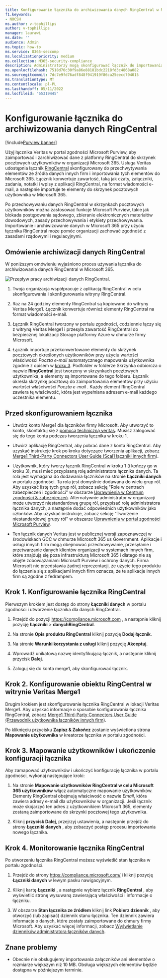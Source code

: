 ```yaml
---
title: Konfigurowanie łącznika do archiwizowania danych RingCentral w Microsoft 365
f1.keywords:
- NOCSH
ms.author: v-tophillips
author: v-tophillips
manager: laurawi
ms.date: ''
audience: Admin
ms.topic: how-to
ms.service: O365-seccomp
ms.localizationpriority: medium
ms.collection: M365-security-compliance
description: Administratorzy mogą skonfigurować łącznik do importowania i archiwizowania danych RingCentral z usługi Veritas do Microsoft 365. Ten łącznik umożliwia archiwizowanie danych ze źródeł danych innych firm w Microsoft 365. Po archiwizacji tych danych można używać funkcji zgodności, takich jak blokada prawna, zbieranie elektronicznych materiałów dowodowych i zasady przechowywania, do zarządzania danymi innych firm.
ms.openlocfilehash: 7518d70c30f9a86e88181bdc2218fd3c4868a082
ms.sourcegitcommit: 7dc7e9fd76adf848f941919f86ca25eecc704015
ms.translationtype: MT
ms.contentlocale: pl-PL
ms.lasthandoff: 05/11/2022
ms.locfileid: "65319445"
---
```

# <a name="set-up-a-connector-to-archive-ringcentral-data"></a>Konfigurowanie łącznika do archiwizowania danych RingCentral

[!include[Purview banner](../includes/purview-rebrand-banner.md)]

Użyj łącznika Veritas w portal zgodności Microsoft Purview, aby zaimportować i zarchiwizować dane z platformy RingCentral do skrzynek pocztowych użytkowników w organizacji Microsoft 365. Usługa Veritas udostępnia łącznik [RingCentral](https://www.veritas.com/insights/merge1/ringcentral) skonfigurowany do przechwytywania elementów ze źródła danych innych firm i importowania tych elementów do Microsoft 365. Łącznik konwertuje zawartość, taką jak czaty, załączniki, zadania, notatki i wpisy z aplikacji RingCentral, na format wiadomości e-mail, a następnie importuje te elementy do skrzynek pocztowych użytkownika w Microsoft 365.

Po przechowywaniu danych RingCentral w skrzynkach pocztowych użytkowników można zastosować funkcje Microsoft Purview, takie jak blokada postępowania sądowego, zbieranie elektronicznych materiałów dowodowych, zasady przechowywania i etykiety przechowywania. Importowanie i archiwizowanie danych w Microsoft 365 przy użyciu łącznika RingCentral może pomóc organizacji zachować zgodność z zasadami rządowymi i regulacyjnymi.

## <a name="overview-of-archiving-ringcentral-data"></a>Omówienie archiwizacji danych RingCentral

W poniższym omówieniu wyjaśniono proces używania łącznika do archiwizowania danych RingCentral w Microsoft 365.

![Przepływ pracy archiwizacji danych RingCentral.](../media/RingCentralConnectorWorkflow.png)

1. Twoja organizacja współpracuje z aplikacją RingCentral w celu skonfigurowania i skonfigurowania witryny RingCentral.

2. Raz na 24 godziny elementy RingCentral są kopiowane do witryny Veritas Merge1. Łącznik konwertuje również elementy RingCentral na format wiadomości e-mail.

3. Łącznik RingCentral tworzony w portalu zgodności, codziennie łączy się z witryną Veritas Merge1 i przesyła zawartość RingCentral do bezpiecznej lokalizacji Storage platformy Azure w chmurze firmy Microsoft.

4. Łącznik importuje przekonwertowane elementy do skrzynek pocztowych określonych użytkowników przy użyciu wartości właściwości *Poczta e-mail* automatycznego mapowania użytkownika zgodnie z opisem w [kroku 3](#step-3-map-users-and-complete-the-connector-setup). Podfolder w folderze Skrzynka odbiorcza o nazwie **RingCentral** jest tworzony w skrzynkach pocztowych użytkownika, a elementy są importowane do tego folderu. Łącznik określa skrzynkę pocztową do zaimportowania elementów przy użyciu wartości właściwości *Poczta e-mail* . Każdy element RingCentral zawiera tę właściwość, która jest wypełniana adresem e-mail każdego uczestnika elementu.

## <a name="before-you-set-up-a-connector"></a>Przed skonfigurowaniem łącznika

- Utwórz konto Merge1 dla łączników firmy Microsoft. Aby utworzyć to konto, skontaktuj się z [pomocą techniczną veritas](https://www.veritas.com/form/requestacall/ms-connectors-contact). Musisz zalogować się do tego konta podczas tworzenia łącznika w kroku 1.

- Utwórz aplikację RingCentral, aby pobrać dane z konta RingCentral. Aby uzyskać instrukcje krok po kroku dotyczące tworzenia aplikacji, zobacz [Merge1 Third-Party Connectors User Guide (Scal1 łączniki innych firm](https://docs.ms.merge1.globanetportal.com/Merge1%20Third-Party%20Connectors%20RingCentral%20User%20Guide.pdf)).

- Użytkownik, który tworzy łącznik RingCentral w kroku 1 (i kończy go w kroku 3), musi mieć przypisaną rolę administratora łącznika danych. Ta rola jest wymagana do dodawania łączników na stronie **Łączniki danych** w portalu zgodności. Ta rola jest domyślnie dodawana do wielu grup ról. Aby uzyskać listę tych grup ról, zobacz sekcję "Role w centrach zabezpieczeń i zgodności" w obszarze [Uprawnienia w Centrum zgodności & zabezpieczeń](../security/office-365-security/permissions-in-the-security-and-compliance-center.md#roles-in-the-security--compliance-center). Alternatywnie administrator w organizacji może utworzyć niestandardową grupę ról, przypisać rolę administratora łącznika danych, a następnie dodać odpowiednich użytkowników jako członków. Aby uzyskać instrukcje, zobacz sekcję "Tworzenie niestandardowej grupy ról" w obszarze [Uprawnienia w portal zgodności Microsoft Purview](microsoft-365-compliance-center-permissions.md#create-a-custom-role-group).

- Ten łącznik danych Veritas jest w publicznej wersji zapoznawczej w środowiskach GCC w chmurze Microsoft 365 us Government. Aplikacje i usługi innych firm mogą obejmować przechowywanie, przesyłanie i przetwarzanie danych klientów organizacji w systemach innych firm, które znajdują się poza infrastrukturą Microsoft 365 i dlatego nie są objęte zobowiązaniami Microsoft Purview i ochrony danych. Firma Microsoft nie przedstawia żadnej reprezentacji, że użycie tego produktu do łączenia się z aplikacjami innych firm oznacza, że te aplikacje innych firm są zgodne z fedrampem.

## <a name="step-1-set-up-the-ringcentral-connector"></a>Krok 1. Konfigurowanie łącznika RingCentral

Pierwszym krokiem jest dostęp do strony **Łączniki danych** w portalu zgodności i utworzenie łącznika dla danych RingCentral.

1. Przejdź do pozycji <https://compliance.microsoft.com> , a następnie kliknij pozycję **Łączniki** >  **danychRingCentral**.

2. Na stronie **Opis produktu RingCentral** kliknij pozycję **Dodaj łącznik**.

3. Na stronie **Warunki korzystania z usługi** kliknij pozycję **Akceptuj**.

4. Wprowadź unikatową nazwę identyfikującą łącznik, a następnie kliknij przycisk **Dalej**.

5. Zaloguj się do konta merge1, aby skonfigurować łącznik.

## <a name="step-2-configure-the-ringcentral-on-the-veritas-merge1-site"></a>Krok 2. Konfigurowanie obiektu RingCentral w witrynie Veritas Merge1

Drugim krokiem jest skonfigurowanie łącznika RingCentral w lokacji Veritas Merge1. Aby uzyskać informacje o sposobie konfigurowania łącznika RingCentral, zobacz [Merge1 Third-Party Connectors User Guide (Przewodnik użytkownika łączników innych firm](https://docs.ms.merge1.globanetportal.com/Merge1%20Third-Party%20Connectors%20RingCentral%20User%20Guide.pdf)).

Po kliknięciu przycisku **Zapisz & Zakończ** zostanie wyświetlona strona **Mapowanie użytkownika** w kreatorze łącznika w portalu zgodności.

## <a name="step-3-map-users-and-complete-the-connector-setup"></a>Krok 3. Mapowanie użytkowników i ukończenie konfiguracji łącznika

Aby zamapować użytkowników i ukończyć konfigurację łącznika w portalu zgodności, wykonaj następujące kroki:

1. Na stronie **Mapowanie użytkowników RingCentral w celu Microsoft 365 użytkowników** włącz automatyczne mapowanie użytkowników. Elementy RingCentral obejmują właściwość o nazwie *Email*, która zawiera adresy e-mail dla użytkowników w organizacji. Jeśli łącznik może skojarzyć ten adres z użytkownikiem Microsoft 365, elementy zostaną zaimportowane do skrzynki pocztowej tego użytkownika.

2. Kliknij **przycisk Dalej**, przejrzyj ustawienia, a następnie przejdź do strony **Łączniki danych** , aby zobaczyć postęp procesu importowania nowego łącznika.

## <a name="step-4-monitor-the-ringcentral-connector"></a>Krok 4. Monitorowanie łącznika RingCentral

Po utworzeniu łącznika RingCentral możesz wyświetlić stan łącznika w portalu zgodności.

1. Przejdź do strony <https://compliance.microsoft.com/> i kliknij pozycję **Łączniki danych** w lewym pasku nawigacyjnym.

2. Kliknij kartę **Łączniki** , a następnie wybierz łącznik **RingCentral** , aby wyświetlić stronę wysuwaną zawierającą właściwości i informacje o łączniku.

3. W obszarze **Stan łącznika ze źródłem** kliknij link **Pobierz dziennik** , aby otworzyć (lub zapisać) dziennik stanu łącznika. Ten dziennik zawiera informacje o danych, które zostały zaimportowane do chmury firmy Microsoft. Aby uzyskać więcej informacji, zobacz [Wyświetlanie dzienników administratora łączników danych](data-connector-admin-logs.md).

## <a name="known-issues"></a>Znane problemy

- Obecnie nie obsługujemy importowania załączników ani elementów o rozmiarze większym niż 10 MB. Obsługa większych elementów będzie dostępna w późniejszym terminie.
